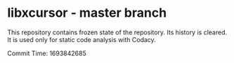# libxcursor - master branch

This repository contains frozen state of the repository.
Its history is cleared. It is used only for static code
analysis with Codacy.

Commit Time: 1693842685